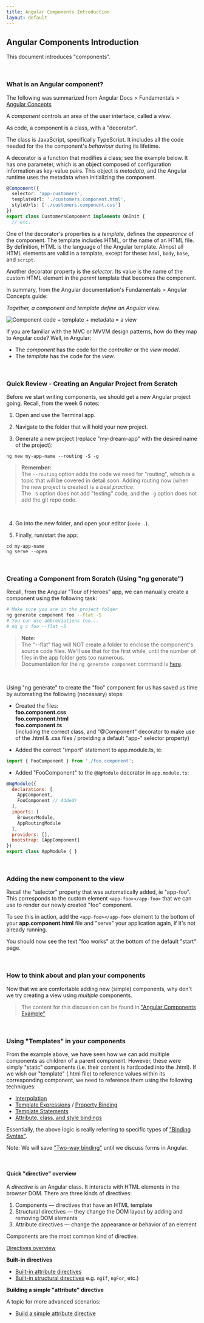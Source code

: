```yaml
---
title: Angular Components Introduction
layout: default
---
```


## Angular Components Introduction

This document introduces "components". 

<br>

### What is an Angular component?

The following was summarized from Angular Docs > Fundamentals > [Angular Concepts](https://angular.io/guide/architecture#components)

A *component* controls an area of the user interface, called a *view*. 

As code, a component is a class, with a "decorator".

The class is JavaScript, specifically TypeScript. It includes all the code needed for the the component's *behaviour* during its lifetime.

A decorator is a function that modifies a class; see the example below. It has one parameter, which is an object composed of configuration information as key-value pairs. This object is *metadata*, and the Angular runtime uses the metadata when initializing the component. 

```ts
@Component({
  selector: 'app-customers',
  templateUrl: './customers.component.html',
  styleUrls: ['./customers.component.css']
})
export class CustomersComponent implements OnInit {
  // etc.
  ```

One of the decorator's properties is a *template*, defines the *appearance* of the component. The template includes HTML, or the name of an HTML file. By definition, HTML is the language of the Angular template. Almost all HTML elements are valid in a template, except for these: `html`, `body`, `base`, and `script`.

Another decorator property is the *selector*. Its value is the name of the custom HTML element in the *parent* template that becomes the component. 

In summary, from the Angular documentation's Fundamentals > Angular Concepts guide:

*Together, a component and template define an Angular view.*

![Component code + template + metadata = a view](https://angular.io/generated/images/guide/architecture/template-metadata-component.png)

If you are familiar with the MVC or MVVM design patterns, how do they map to Angular code? Well, in Angular:
* The *component* has the code for the *controller* or the *view model*. 
* The *template* has the code for the *view*. 

<br>

### Quick Review - Creating an Angular Project from Scratch

Before we start writing components, we should get a new Angular project going.  Recall, from the week 6 notes:

1. Open and use the Terminal app. 

2. Navigate to the folder that will hold your new project. 

3. Generate a new project (replace "my-dream-app" with the desired name of the project):

  ```
  ng new my-app-name --routing -S -g
  ```
  
>  **Remember:**  
> The `--routing` option adds the code we need for "routing", which is a topic that will be covered in detail soon. Adding routing now (when the new project is created) is a *best practice*.  
> The `-S` option does not add "testing" code, and the `-g` option does not add the git repo code. 

<br>

4. Go into the new folder, and open your editor (`code .`). 

5. Finally, run/start the app:

```
cd my-app-name
ng serve --open
```

<br>

### Creating a Component from Scratch (Using "ng generate")

Recall, from the Angular "Tour of Heroes" app, we can manually create a component using the following task:

```bash
# Make sure you are in the project folder
ng generate component foo --flat -S
# You can use abbreviations too...
# ng g c foo --flat -S
```

> **Note:**  
> The "--flat" flag will NOT create a folder to enclose the component's source code files. We'll use that for the first while, until the number of files in the app folder gets too numerous.  
> Documentation for the `ng generate component` command is [here](https://github.com/angular/angular-cli/wiki/generate-component). 

<br>

Using "ng generate" to create the "foo" component for us has saved us time by automating the following (necessary) steps:

* Created the files:  
**foo.component.css**  
**foo.component.html**  
**foo.component.ts**  
(including the correct class, and "@Component" decorator to make use of the .html &amp; .css files / providing a default "app-" selector property)

* Added the correct "import" statement to app.module.ts, ie:

```js
import { FooComponent } from './foo.component';
```

* Added "FooComponent" to the `@NgModule` decorator in `app.module.ts`:

```js
@NgModule({
  declarations: [
    AppComponent,
    FooComponent // Added!
  ],
  imports: [
    BrowserModule,
    AppRoutingModule
  ],
  providers: [],
  bootstrap: [AppComponent]
})
export class AppModule { }
```

<br>

### Adding the new component to the view

Recall the "selector" property that was automatically added, ie "app-foo".  This corresponds to the custom element `<app-foo></app-foo>` that we can use to render our newly created "foo" component.

To see this in action, add the `<app-foo></app-foo>` element to the bottom of your **app.component.html** file and "serve" your application again, if it's not already running.

You should now see the text "foo works" at the bottom of the default "start" page.

<br>

### How to think about and plan your components

Now that we are comfortable adding new (simple) components, why don't we try creating a view using *multiple* components.  

> The content for this discussion can be found in ["Angular Components Example"](angular-components-example)

<br>

### Using "Templates" in your components

From the example above, we have seen how we can add multiple components as children of a parent component.  However, these were simply "static" components (i.e. their content is hardcoded into the .html).  If we wish our "template" (.html file) to reference values within its corresponding component, we need to reference them using the following techniques:

* [Interpolation](https://angular.io/guide/template-syntax#interpolation-)
* [Template Expressions](https://angular.io/guide/template-syntax#template-expressions) / [Property Binding](https://angular.io/guide/template-syntax#property-binding--property-)
* [Template Statements](https://angular.io/guide/template-syntax#template-statements)
* [Attribute, class, and style bindings](https://angular.io/guide/template-syntax#attribute-class-and-style-bindings)

Essentially, the above logic is really referring to specific types of ["Binding Syntax"](https://angular.io/guide/template-syntax#binding-syntax-an-overview). 

Note:  We will save ["Two-way binding"](https://angular.io/guide/template-syntax#two-way-binding---) until we discuss forms in Angular.

<br>

#### Quick "directive" overview

A *directive* is an Angular class. It interacts with HTML elements in the browser DOM. There are three kinds of directives:
1. Components — directives that have an HTML template
2. Structural directives — they change the DOM layout by adding and removing DOM elements
3. Attribute directives — change the appearance or behavior of an element

Components are the most common kind of directive. 

[Directives overview](https://angular.io/guide/attribute-directives#directives-overview)

**Built-in directives**

* [Built-in attribute directives](https://angular.io/guide/template-syntax#built-in-attribute-directives)
* [Built-in structural directives](https://angular.io/guide/template-syntax#built-in-structural-directives) e.g. `ngIf`, `ngFor`, etc.)

**Building a simple "attribute" directive**

A topic for more advanced scenarios:

* [Build a simple attribute directive](https://angular.io/guide/attribute-directives#build-a-simple-attribute-directive)

<br>
